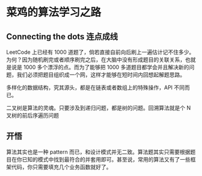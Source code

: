 # 菜鸡的算法学习之路

<!--
ID: 685f2ddd-d7da-4aa4-8de6-b234e01596bc
Status: draft
Date: 2019-10-05T00:00:00
Modified: 2020-06-20T17:00:45
wp_id: 1515
-->

## Connecting the dots 连点成线

LeetCode 上已经有 1000 道题了，倘若直接自前向后刷上一遍估计记不住多少。为何？因为随机刷完或者顺序刷完之后，在大脑中没有形成题目的关联关系，也就是说是 1000 多个漂浮的点。而为了能够把 1000 多道题目都学会并且解决新的问题，我们必须把题目组织成一个网，这样才能够在短时间内回想起解题思路。

多样化的数据结构，究其源头，都是在链表或者数组上的特殊操作，API 不同而已。

二叉树是算法的灵魂。只要涉及到递归问题，都是树的问题。回溯算法就是个 N 叉树的前后序遍历问题

## 开悟

算法其实也是一种 pattern 而已，和设计模式并无二致。算法题其实只需要根据题目在你已知的模式中找到最符合的并套用即可。甚至说，常用的算法又有了一些框架代码，你只需要填充几个业务函数就好了。
